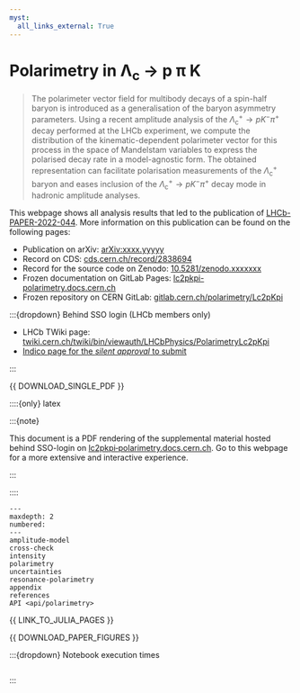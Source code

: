 ```yaml
---
myst:
  all_links_external: True
---
```


# Polarimetry in Λ<sub>c</sub> → p π K

<!-- cspell:disable -->

> The polarimeter vector field for multibody decays of a spin-half baryon is introduced as a generalisation of the baryon asymmetry parameters. Using a recent amplitude analysis of the $\Lambda^+_\mathrm{c} \to p K^- \pi^+$ decay performed at the LHCb experiment, we compute the distribution of the kinematic-dependent polarimeter vector for this process in the space of Mandelstam variables to express the polarised decay rate in a model-agnostic form. The obtained representation can facilitate polarisation measurements of the $\Lambda^+_\mathrm{c}$ baryon and eases inclusion of the $\Lambda^+_\mathrm{c} \to p K^- \pi^+$ decay mode in hadronic amplitude analyses.

<!-- cspell:enable -->

This webpage shows all analysis results that led to the publication of [LHCb-PAPER-2022-044](https://cds.cern.ch/record/2838694). More information on this publication can be found on the following pages:

- Publication on arXiv: [arXiv:xxxx.yyyyy](https://arxiv.org/abs/xxxx.yyyyy)
- Record on CDS: [cds.cern.ch/record/2838694](https://cds.cern.ch/record/2838694)
- Record for the source code on Zenodo: [10.5281/zenodo.xxxxxxx](https://doi.org/10.5281/zenodo.xxxxxxx)
- Frozen documentation on GitLab Pages: [lc2pkpi-polarimetry.docs.cern.ch](https://lc2pkpi-polarimetry.docs.cern.ch)
- Frozen repository on CERN GitLab: [gitlab.cern.ch/polarimetry/Lc2pKpi](https://gitlab.cern.ch/polarimetry/Lc2pKpi)

:::{dropdown} Behind SSO login (LHCb members only)

- LHCb TWiki page: [twiki.cern.ch/twiki/bin/viewauth/LHCbPhysics/PolarimetryLc2pKpi](https://twiki.cern.ch/twiki/bin/viewauth/LHCbPhysics/PolarimetryLc2pKpi)
- [Indico page for the _silent approval_ to submit](https://indico.cern.ch/event/1242323)

:::

{{ DOWNLOAD_SINGLE_PDF }}

::::{only} latex

<!-- cspell:ignore lc2pkpi -->

:::{note}

This document is a PDF rendering of the supplemental material hosted behind SSO-login on [lc2pkpi‑polarimetry.docs.cern.ch](https://lc2pkpi-polarimetry.docs.cern.ch). Go to this webpage for a more extensive and interactive experience.

:::

::::

<!-- cspell:ignore maxdepth -->

```{toctree}
---
maxdepth: 2
numbered:
---
amplitude-model
cross-check
intensity
polarimetry
uncertainties
resonance-polarimetry
appendix
references
API <api/polarimetry>
```

{{ LINK_TO_JULIA_PAGES }}

{{ DOWNLOAD_PAPER_FIGURES }}

:::{dropdown} Notebook execution times

```{nb-exec-table}

```

:::
